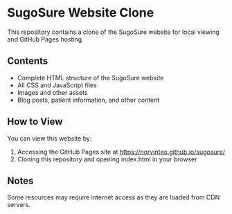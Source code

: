 # SugoSure Website Clone

This repository contains a clone of the SugoSure website for local viewing and GitHub Pages hosting.

## Contents
- Complete HTML structure of the SugoSure website
- All CSS and JavaScript files
- Images and other assets
- Blog posts, patient information, and other content

## How to View
You can view this website by:
1. Accessing the GitHub Pages site at https://norvinteo.github.io/sugosure/
2. Cloning this repository and opening index.html in your browser

## Notes
Some resources may require internet access as they are loaded from CDN servers.
